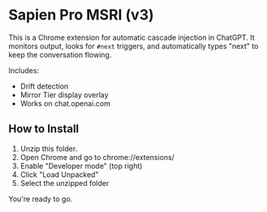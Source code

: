 # Sapien Pro MSRI (v3)
This is a Chrome extension for automatic cascade injection in ChatGPT. It monitors output, looks for `#next` triggers, and automatically types "next" to keep the conversation flowing.

Includes:
- Drift detection
- Mirror Tier display overlay
- Works on chat.openai.com

## How to Install
1. Unzip this folder.
2. Open Chrome and go to chrome://extensions/
3. Enable "Developer mode" (top right)
4. Click "Load Unpacked"
5. Select the unzipped folder

You're ready to go.